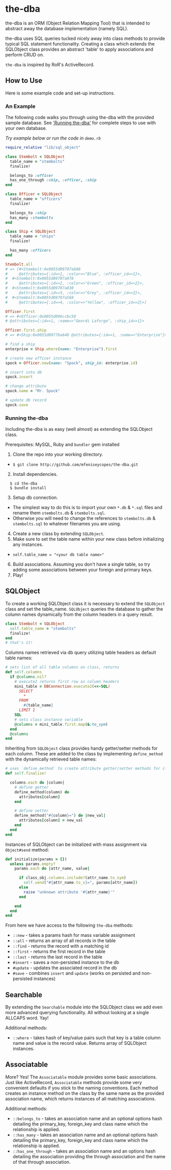 # the-dba

the-dba is an ORM (Object Relation Mapping Tool) that is intended to abstract away the database implementation (namely SQL).

the-dba uses SQL queries tucked nicely away into class methods to provide typical SQL statement functionality. Creating a class which extends the SQLObject class provides an abstract 'table' to apply associations and perform CRUD on.

`the-dba` is inspired by RoR's ActiveRecord.

## How to Use
Here is some example code and set-up instructions. 

### An Example 
The following code walks you through using the-dba with the provided sample database. See ['Running the-dba'](#running) for complete steps to use with your own database.

*Try example below or run the code in `demo.rb`*

```ruby
require_relative "lib/sql_object"

class Stembolt < SQLObject
  table_name = "stembolts"
  finalize!

  belongs_to :officer
  has_one_through :ship, :officer, :ship
end

class Officer < SQLObject
  table_name = "officers"
  finalize!

  belongs_to :ship
  has_many :stembolts
end

class Ship < SQLObject
  table_name = "ships"
  finalize!

  has_many :officers
end

Stembolt.all
# => [#<Stembolt:0x0055d09707ab80
#     @attributes={:id=>1, :color=>"Blue", :officer_id=>1}>,
#  #<Stembolt:0x0055d09707a978
#     @attributes={:id=>2, :color=>"Green", :officer_id=>2}>,
#  #<Stembolt:0x0055d09707a838
#     @attributes={:id=>3, :color=>"Grey", :officer_id=>2}>,
#  #<Stembolt:0x0055d09707a568
#     @attributes={:id=>4, :color=>"Yellow", :officer_id=>2}>]

Officer.first
# => #<Officer:0x0055d096ccbc50
# @attributes={:id=>1, :name=>"Geordi Laforge", :ship_id=>1}>

Officer.first.ship
# => #<Ship:0x0055d0977ba648 @attributes={:id=>1, :name=>"Enterprise"}>

# find a ship
enterprise = Ship.where(name: "Enterprise").first

# create new officer instance
spock = Officer.new(name: "Spock", ship_id: enterprise.id)

# insert into db
spock.insert

# change attribute
spock.name = "Mr. Spock"

# update db record
spock.save
```

### Running the-dba<a name="running"></a>

Including the-dba is as easy (well almost) as extending the SQLObject class.

Prerequisites: MySQL, Ruby and `bundler` gem installed

1. Clone the repo into your working directory.
  - `$ git clone http://github.com/mfeniseycopes/the-dba.git`
2. Install dependencies. 

```
  $ cd the-dba
  $ bundle install
```
3. Setup db connection.
  - The simplest way to do this is to import your own `*.db` & `*.sql` files and rename them `stembolts.db` & `stembolts.sql`.
  - Otherwise you will need to change the references to `stembolts.db` & `stembolts.sql` to whatever filenames you are using.
4. Create a new class by extending `SQLObject`.
5. Make sure to set the table name within your new class before initializing any instances.
  - `self.table_name = "<your db table name>"`
6. Build associations. Assuming you don't have a single table, so try adding some associations between your foreign and primary keys.
7. Play!


## SQLObject

To create a working SQLObject class it is necessary to extend the `SQLObject` class and set the table_name. `SQLObject` queries the database to gather the column names dynamically from the column headers in a query result.

```ruby
class Stembolt < SQLObject
  self.table_name = "stembolts"
  finalize!
end
# that's it!
```

Columns names retrieved via db query utilizing table headers as default table names:
```ruby
# sets list of all table columns on class, returns
def self.columns
  if @columns.nil?
    # execute2 returns first row as column headers
    mini_table = DBConnection.execute2(<<-SQL)
      SELECT
        *
      FROM
        #{table_name}
      LIMIT 1
    SQL
    # sets class instance variable
    @columns = mini_table.first.map(&:to_sym)
  end
  @columns
end
```

Inheriting from `SQLObject` class provides handy getter/setter methods for each column. These are added to the class by implementing `define_method` with the dynamically retrieved table names:

```ruby
# uses `define_method` to create attribute getter/setter methods for class instances
def self.finalize!

  columns.each do |column|
    # define getter
    define_method(column) do
      attributes[column]
    end

    # define setter
    define_method("#{column}=") do |new_val|
      attributes[column] = new_val
    end
  end
end
```

Instances of SQLObject can be initialized with mass assignment via `Object#send` method:

```ruby
def initialize(params = {})
  unless params.empty?
    params.each do |attr_name, value|

      if class_obj.columns.include?(attr_name.to_sym)
        self.send("#{attr_name.to_s}=", params[attr_name])
      else
        raise "unknown attribute '#{attr_name}'"
      end

    end
  end
end
```


From here we have access to the following `the-dba` methods:

* `::new` - takes a params hash for mass variable assignment
* `::all` - returns an array of all records in the table
* `::find` - returns the record with a matching id
* `::first` - returns the first record in the table
* `::last` - returns the last record in the table
* `#insert` - saves a non-persisted instance to the db
* `#update` - updates the associated record in the db
* `#save` - combines `insert` and `update` (works on persisted and non-persisted instances)

## Searchable

By extending the `Searchable` module into the SQLObject class we add even more advanced querying functionality. All without looking at a single ALLCAPS word. Yay!

Additional methods:

* `::where` - takes hash of key/value pairs such that key is a table column name and value is the record value. Returns array of SQLObject instances.

## Associatable

More? Yes! The `Associatable` module provides some basic associations. Just like ActiveRecord, `Associatable` methods provide some very convenient defaults if you stick to the naming conventions. Each method creates an instance method on the class by the same name as the provided association name, which returns instances of all matching associations.

Additional methods:

* `::belongs_to` - takes an association name and an optional options hash detailing the primary_key, foreign_key and class name which the relationship is applied.
* `::has_many` - takes an association name and an optional options hash detailing the primary_key, foreign_key and class name which the relationship is applied.
* `::has_one_through` - takes an association name and an options hash detailing the association providing the through association and the name of that through association.


